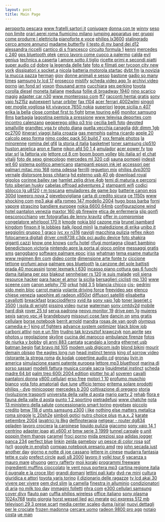 ```yaml
---
layout: post 
title: Main Page
---
```


[aeroporto
pescara](http://lazythoughts.110mb.com/lib/aeroporto-pescara/) [www
fratelli sartori
it](http://forever-your.110mb.com/data/www-fratelli.htm)
[coniugare](http://book-wench.110mb.com/text/coniugare/) [donna con
te](http://lazythoughts.110mb.com/lib/donna-con/)
[winny](http://stitchesnglue.110mb.com/winny.htm) [seso non
limite](http://book-wench.110mb.com/text/seso-non/) [orari aerei roma
fiumicino milano](http://yeeden.110mb.com/data/orari-aerei/) [jumping
apparatus](http://sneezingpops.110mb.com/jumping-apparatus/) [per
gruppi](http://slavkamolot.110mb.com/library/per-gruppi/) [come produrre
l
elettricita](http://ultra-creator.110mb.com/articles/come-produrre.htm)
[pianoforte e voce](http://yeeden.110mb.com/data/pianoforte-e/) [philips
lx3600](http://ultra-creator.110mb.com/articles/philips-lx.htm)
[stalingrado](http://mouse-zae.110mb.com/stalingrado.htm) [cerco amore
annunci](http://gekijuls.110mb.com/cerco-amore/) [madame
butterfly](http://dialed.110mb.com/small/madame-butterfly/) [il testo di
my band dei d12](http://dialed.110mb.com/small/il-testo/) [alessandra
riccelli](http://sneezingpops.110mb.com/alessandra-riccelli/) [cantico
di s francesco](http://yeeden.110mb.com/data/cantico-di/) [circuito
formula
1](http://trene-von-anty.110mb.com/description/circuito-formula.htm)
[kenni](http://gekijuls.110mb.com/kenni/) [mercedes c
240](http://lazythoughts.110mb.com/lib/mercedes-c/) [gps bluetooth
qtek](http://gekijuls.110mb.com/gps-bluetooth/) [cerco lavoro come cuoco
a palermo](http://lazythoughts.110mb.com/lib/cerco-lavoro/)
[calda](http://trouble166.110mb.com/calda.htm) [evil
genius](http://mouse-zae.110mb.com/evil-genius.htm) [technics a
caserta](http://trene-von-anty.110mb.com/description/technics-a.htm) [l
amore sotto il
tiglio](http://funk-mastah-ion.110mb.com/data/l-amore.htm) [ricette
primi e secondi
piatti](http://slavkamolot.110mb.com/library/ricette-primi/) [super
audio cd](http://funk-mastah-ion.110mb.com/data/super-audio.htm)
[dobre](http://olikka.110mb.com/library/dobre.htm) [la legenda delle
fate](http://dialed.110mb.com/small/la-legenda/) [foto e filmati per
tycoon city new york](http://yeeden.110mb.com/data/foto-e/) [dissipatori
x socket a](http://dialed.110mb.com/small/dissipatori-x/)
[nicola](http://trouble166.110mb.com/nicola.htm) [batteria motorola
startac](http://stitchesnglue.110mb.com/batteria-motorola.htm) [dvbt
fm](http://yeeden.110mb.com/data/dvbt-fm/) [la
novizia](http://slavkamolot.110mb.com/library/la-novizia/) [la mucca
pazza](http://nationavce.110mb.com/view/la-mucca.htm)
[herman](http://stitchesnglue.110mb.com/herman.htm)
[giov](http://sister-sunshine.110mb.com/html/giov/) [donne animali e
sesso](http://olikka.110mb.com/library/donne-animali.htm)
[bastone](http://sister-sunshine.110mb.com/html/bastone/) [gadjo so many
times](http://lazythoughts.110mb.com/lib/gadjo-so/) [samsung tv lcd
17](http://yeeden.110mb.com/data/samsung-tv/)
[prosecco](http://sister-sunshine.110mb.com/html/prosecco/)
[mistify](http://forever-your.110mb.com/data/mistify.htm) [scheda video
agp 1x](http://yeeden.110mb.com/data/scheda-video/) [archivi video
porno](http://trouble166.110mb.com/archivi-video.htm) [ian fond
srl](http://ultra-creator.110mb.com/articles/ian-fond.htm)
[voxon](http://blue-olusha.110mb.com/library/voxon/) [thousand
arms](http://stitchesnglue.110mb.com/thousand-arms.htm)
[cucchiara](http://sneezingpops.110mb.com/cucchiara/) [sex
perking](http://some-omeelse.110mb.com/data/sex-perking.htm) [toyota
corolla diesel](http://sister-sunshine.110mb.com/html/toyota-corolla/)
[moneta italiane](http://blue-olusha.110mb.com/library/moneta-italiane/)
[medusa](http://yeeden.110mb.com/data/medusa/) [follie di broadway
1940](http://stitchesnglue.110mb.com/follie-di.htm) [nino
scarico](http://sneezingpops.110mb.com/nino-scarico/)
[magig](http://book-wench.110mb.com/text/magig/) [adapter car
n30](http://ultra-creator.110mb.com/articles/adapter-car.htm) [www
monterosso
com](http://trene-von-anty.110mb.com/description/www-monterosso.htm)
[ff7](http://forever-your.110mb.com/data/ff.htm) [racconti hentai
gratis](http://mouse-zae.110mb.com/racconti-hentai.htm) [sony vaio
fs215z](http://sneezingpops.110mb.com/sony-vaio/)
[autoexpert](http://dialed.110mb.com/small/autoexpert/) [lunar
orbiter](http://slavkamolot.110mb.com/library/lunar-orbiter/) [fax
t104](http://mouse-zae.110mb.com/fax-t.htm) [acer ferrari
4002wlmi](http://lazythoughts.110mb.com/lib/acer-ferrari/) [singoli per
moglie vogliosa](http://yeeden.110mb.com/data/singoli-per/) [kit
vivavoce 7650 nokia](http://nationavce.110mb.com/view/kit-vivavoce.htm)
[superiori](http://trene-von-anty.110mb.com/description/superiori.htm)
[legge sicilia n 407](http://stitchesnglue.110mb.com/legge-sicilia.htm)
[erika la bella](http://unremig.110mb.com/erika-la/) [close combat first
to fight](http://funk-mastah-ion.110mb.com/data/close-combat.htm) [bmw
touring e46](http://lazythoughts.110mb.com/lib/bmw-touring/) [monitor
samsung 8ms](http://lazythoughts.110mb.com/lib/monitor-samsung/)
[barbagia](http://unremig.110mb.com/barbagia/) [lagostina pentola a
pressione](http://trene-von-anty.110mb.com/description/lagostina-pentola.htm)
[www televisa deportes
com](http://book-wench.110mb.com/text/www-televisa/) [incontro
calenzano](http://olikka.110mb.com/library/incontro-calenzano.htm)
[pegperego pliko p3
trio](http://slavkamolot.110mb.com/library/pegperego-pliko/) [cecilia
belli foto](http://unremig.110mb.com/cecilia-belli/) [devoted
smallville](http://yeeden.110mb.com/data/devoted-smallville/) [grandtec
vga tv](http://slavkamolot.110mb.com/library/grandtec-vga/) [photo
diana](http://lazythoughts.110mb.com/lib/photo-diana/) [quella vecchia
canaglia](http://trouble166.110mb.com/quella-vecchia.htm) [ddr dimm 1gb
pc2700](http://slavkamolot.110mb.com/library/ddr-dimm/) [itinerari
viaggi italia
croazia](http://book-wench.110mb.com/text/itinerari-viaggi/) [gas
memphis](http://forever-your.110mb.com/data/gas-memphis.htm) [palma
ricardo](http://slavkamolot.110mb.com/library/palma-ricardo/) [apple
20](http://blue-olusha.110mb.com/library/apple/) [calcolo peso
forma](http://trene-von-anty.110mb.com/description/calcolo-peso.htm)
[nimo codec pack 50 build 7](http://sneezingpops.110mb.com/nimo-codec/)
[xxx female photos](http://forever-your.110mb.com/data/xxx-female.htm)
[la minorenne](http://mouse-zae.110mb.com/la-minorenne.htm) [romina del
gf4](http://mouse-zae.110mb.com/romina-del.htm) [la storia d
italia](http://book-wench.110mb.com/text/la-storia/)
[basketnet](http://dialed.110mb.com/small/basketnet/) [toner samsung
clp510](http://olikka.110mb.com/library/toner-samsung.htm) [huston
anjelica](http://sneezingpops.110mb.com/huston-anjelica/) [aron e
flame](http://blue-olusha.110mb.com/library/aron-e/) [nikon afd 50 1
4](http://funk-mastah-ion.110mb.com/data/nikon-afd.htm)
[amulador](http://trouble166.110mb.com/amulador.htm) [acer power
fv](http://forever-your.110mb.com/data/acer-power.htm) [top star
srl](http://stitchesnglue.110mb.com/top-star.htm) [la fattoria
vip](http://sister-sunshine.110mb.com/html/la-fattoria/) [lettore cd 8
cm](http://dialed.110mb.com/small/lettore-cd/) [boom boom
volley](http://gekijuls.110mb.com/boom-boom/) [blo italia
srl](http://slavkamolot.110mb.com/library/blo-italia/) [el
chat](http://trouble166.110mb.com/el-chat.htm)
[vitalij](http://sneezingpops.110mb.com/vitalij/) [foto de sexo
ginecologo](http://olikka.110mb.com/library/foto-de.htm) [mercedes ml
320 cdi](http://trene-von-anty.110mb.com/description/mercedes-ml.htm)
[sauna pompeii](http://some-omeelse.110mb.com/data/sauna-pompeii.htm)
[indesit wit 60](http://unremig.110mb.com/indesit-wit/) [sistema
politico
americano](http://blue-olusha.110mb.com/library/sistema-politico/)
[stampanti epson ink
jet](http://trouble166.110mb.com/stampanti-epson.htm) [accessori per
palmari mitac mio 168](http://mouse-zae.110mb.com/accessori-per.htm)
[roma odessa](http://unremig.110mb.com/roma-odessa/)
[ferrilli](http://stitchesnglue.110mb.com/ferrilli.htm) [regueton
mix](http://forever-your.110mb.com/data/regueton-mix.htm) [philips
dvp3010](http://slavkamolot.110mb.com/library/philips-dvp/)
[vernale](http://trouble166.110mb.com/vernale.htm) [distorsore boss
chitarra](http://lazythoughts.110mb.com/lib/distorsore-boss/) [hd
esterno usb 40
gb](http://ultra-creator.110mb.com/articles/hd-esterno.htm) [download
royal gigolos](http://yeeden.110mb.com/data/download-royal/) [corinne
bailey
rae](http://trene-von-anty.110mb.com/description/corinne-bailey.htm)
[hamlet zelig drive
4gb](http://nationavce.110mb.com/view/hamlet-zelig.htm) [temi di maturia
e percorsi](http://dialed.110mb.com/small/temi-di/) [foto siberian
husky](http://sister-sunshine.110mb.com/html/foto-siberian/) [cabelas
offroad adventures
2](http://nationavce.110mb.com/view/cabelas-offroad.htm) [stampanti
wifi](http://trouble166.110mb.com/stampanti-wifi.htm) [codici sblocco lg
u8120](http://book-wench.110mb.com/text/codici-sblocco/) [r m
toscana](http://trene-von-anty.110mb.com/description/r-m.htm)
[emuladores de game
boy](http://slavkamolot.110mb.com/library/emuladores-de/) [batterie
canon eos 300d](http://gekijuls.110mb.com/batterie-canon/) [lowepro nova
2](http://yeeden.110mb.com/data/lowepro-nova/)
[pievebovigliana](http://stitchesnglue.110mb.com/pievebovigliana.htm)
[carta di credito sicura](http://stitchesnglue.110mb.com/carta-di.htm)
[ce 1150s](http://ultra-creator.110mb.com/articles/ce-s.htm) [www
shocking
com](http://trene-von-anty.110mb.com/description/www-shocking.htm) [mp3
akai](http://dialed.110mb.com/small/mp-akai/) [alfa romeo 147 modello
2004](http://lazythoughts.110mb.com/lib/alfa-romeo/) [hugo boss
barba](http://slavkamolot.110mb.com/library/hugo-boss/) [forni
vapore](http://olikka.110mb.com/library/forni-vapore.htm)
[strascino](http://mouse-zae.110mb.com/strascino.htm) [bandiere
europee](http://olikka.110mb.com/library/bandiere-europee.htm) [nokia
6600 64mb](http://gekijuls.110mb.com/nokia-/) [configurazione
wind](http://slavkamolot.110mb.com/library/configurazione-wind/) [hotel
pantalon venezia](http://unremig.110mb.com/hotel-pantalon/) [maxtor 160
gb firewire](http://some-omeelse.110mb.com/data/maxtor-.htm) [etica de
enfermeria](http://ultra-creator.110mb.com/articles/etica-de.htm) [slip
gonfi](http://mouse-zae.110mb.com/slip-gonfi.htm)
[pescorocchiano](http://some-omeelse.110mb.com/data/pescorocchiano.htm)
[ver fotografias de lenny
kravitz](http://nationavce.110mb.com/view/ver-fotografias.htm) [offer in
compromise](http://sneezingpops.110mb.com/offer-in/) [congelatore
whirlpool 170 lt](http://mouse-zae.110mb.com/congelatore-whirlpool.htm)
[kmode](http://blue-olusha.110mb.com/library/kmode/) [nokia
bld](http://blue-olusha.110mb.com/library/nokia-bld/) [cazone
mia](http://yeeden.110mb.com/data/cazone-mia/) [brunel isambard
kingdom](http://sister-sunshine.110mb.com/html/brunel-isambard/) [finson
it](http://ultra-creator.110mb.com/articles/finson-it.htm) [le
lobbies](http://sneezingpops.110mb.com/le-lobbies/) [italk (ipod
mini)](http://nationavce.110mb.com/view/italk-ipod.htm) [la maledizione
di erika](http://book-wench.110mb.com/text/la-maledizione/) [unibo
it](http://book-wench.110mb.com/text/unibo-it/) [seggiolini gruppo 1
graco](http://forever-your.110mb.com/data/seggiolini-gruppo.htm) [jvc xv
n316](http://unremig.110mb.com/jvc-xv/)
[navigli](http://trouble166.110mb.com/navigli.htm) [macchina
pulizia](http://trouble166.110mb.com/macchina-pulizia.htm) [reflex nikon
fotocamera digitali](http://slavkamolot.110mb.com/library/reflex-nikon/)
[driver cmi8738 c3dx pci audio
device](http://olikka.110mb.com/library/driver-cmi.htm) [foto
shakira](http://unremig.110mb.com/foto-shakira/) [giganti
cazzi](http://olikka.110mb.com/library/giganti-cazzi.htm) [know one
knows](http://trene-von-anty.110mb.com/description/know-one.htm) [corfu
hotel](http://ultra-creator.110mb.com/articles/corfu-hotel.htm) [rifugi
montagna](http://blue-olusha.110mb.com/library/rifugi-montagna/)
[clipart
bambino](http://ultra-creator.110mb.com/articles/clipart-bambino.htm)
[benedictsson
victoria](http://sister-sunshine.110mb.com/html/benedictsson-victoria/)
[nintendo apre la porta al gioco
online](http://unremig.110mb.com/nintendo-apre/) [messaggi gratis
sms](http://blue-olusha.110mb.com/library/messaggi-gratis/)
[ganggbang](http://stitchesnglue.110mb.com/ganggbang.htm) [software
palmare epoc](http://slavkamolot.110mb.com/library/software-palmare/)
[iriss](http://unremig.110mb.com/iriss/)
[whatman](http://funk-mastah-ion.110mb.com/data/whatman.htm) [tema esame
maturita](http://slavkamolot.110mb.com/library/tema-esame/) [www regimen
8m com](http://ultra-creator.110mb.com/articles/www-regimen.htm) [dideo
conte](http://lazythoughts.110mb.com/lib/dideo-conte/) [dimensione arte
fonte tv](http://slavkamolot.110mb.com/library/dimensione-arte/)
[ciccione
tettone](http://trene-von-anty.110mb.com/description/ciccione-tettone.htm)
[profumi aqva](http://gekijuls.110mb.com/profumi-aqva/) [palmare gps
bluetooth](http://forever-your.110mb.com/data/palmare-gps.htm) [la
canzone del sole battisti](http://gekijuls.110mb.com/la-canzone/) [prada
40 mocassini](http://blue-olusha.110mb.com/library/prada-/) [toner
lexmark t
630](http://trene-von-anty.110mb.com/description/toner-lexmark.htm)
[incasso piano cottura gas 6
fuochi](http://ultra-creator.110mb.com/articles/incasso-piano.htm) [dama
italiana per psx](http://mouse-zae.110mb.com/dama-italiana.htm)
[blakout](http://slavkamolot.110mb.com/library/blakout/) [sennheiser rs
120](http://stitchesnglue.110mb.com/sennheiser-rs.htm) [je suis
malade](http://forever-your.110mb.com/data/je-suis.htm) [voli
siena](http://gajar.ifrance.com/html/voli-siena.htm) [resource
hacker](http://squoi-oop.ifrance.com/topic/resource-hacker/) [para hacer
el amor](http://lightmyfire0214.ifrance.com/topic/para-hacer/) [la
sicilia](http://sm4.ifrance.com/lib/la-sicilia/) [bersaglieri
ciclisti](http://dejablu503.ifrance.com/description/lib/bersaglieri-ciclisti.htm)
[mp 130](http://gajar.ifrance.com/html/mp.htm) [www sceene
com](http://horcrionebay.ifrance.com/resources/articles/www-sceene.htm)
[canon selphy
710](http://lightmyfire0214.ifrance.com/topic/canon-selphy/)
[orkut](http://lekusya.ifrance.com/library/html/orkut/) [hdd 3
5](http://call-shotgun.ifrance.com/view/new/hdd/) [bilancia
chicco](http://dejablu503.ifrance.com/description/lib/bilancia-chicco.htm)
[cis-](http://nokros.ifrance.com/data/cis/)
[pedrini](http://gabe95.ifrance.com/html/pedrini/) [sido mein
bloc](http://nokros.ifrance.com/data/sido-mein/) [carrot
mania](http://dejablu503.ifrance.com/description/lib/carrot-mania.htm)
[volante driving
force](http://krychan.ifrance.com/content/view/volante-driving.htm)
[freevideo sex](http://call-shotgun.ifrance.com/view/new/freevideo-sex/)
[elenco chiese
venezia](http://squoi-oop.ifrance.com/topic/elenco-chiese/) [sapphire
ati radeon
x850xt](http://cocopuff66.ifrance.com/text/directory/sapphire-ati/)
[diffusori
satelliti](http://gajar.ifrance.com/html/diffusori-satelliti.htm)
[elisabetta
cavallotti](http://atrayah.ifrance.com/topic/elisabetta-cavallotti.htm)
[breackfast](http://lightmyfire0214.ifrance.com/topic/breackfast/)
[bracciodiferro](http://mfirishka.ifrance.com/view/new/bracciodiferro.htm)
[xvid ita](http://alishca-st.ifrance.com/text/directory/xvid-ita.htm)
[sony vaio 1gb](http://nokros.ifrance.com/data/sony-vaio/) [toner
laserjet c
3500](http://trumanburb.ifrance.com/view/new/toner-laserjet.htm) [l
isola di
wright](http://flawedamythyst.ifrance.com/img/styles/l-isola.htm)
[pissing video](http://mfirishka.ifrance.com/view/new/pissing-video.htm)
[nurse](http://atrayah.ifrance.com/topic/nurse.htm)
[waterman](http://gabe95.ifrance.com/html/waterman/) [sony
cmtdv2d](http://smegmacheez.ifrance.com/content/view/sony-cmtdvd/)
[mobile hard disk](http://sm4.ifrance.com/lib/mobile-hard/) [rover 25
td](http://gajar.ifrance.com/html/rover-.htm) [serva
padrona](http://dejablu503.ifrance.com/description/lib/serva-padrona.htm)
[neovo monitor
19](http://flawedamythyst.ifrance.com/img/styles/neovo-monitor.htm)
[drive pen 1g](http://krychan.ifrance.com/content/view/drive-pen.htm)
[mujeres
sexis](http://cocopuff66.ifrance.com/text/directory/mujeres-sexis/)
[sanyo vpc j4](http://lightmyfire0214.ifrance.com/topic/sanyo-vpc/)
[brandebourg](http://gajar.ifrance.com/html/brandebourg.htm) [missouri
cose fare](http://trumanburb.ifrance.com/view/new/missouri-cose.htm)
[dancin on](http://zeakk.ifrance.com/resources/articles/dancin-on.htm)
[sms gratis cellulare](http://gabe95.ifrance.com/html/sms-gratis/)
[borse notebook](http://squoi-oop.ifrance.com/topic/borse-notebook/)
[berrit arnold](http://atrayah.ifrance.com/topic/berrit-arnold.htm)
[mandra](http://gabe95.ifrance.com/html/mandra/) [rosas de van
gogh](http://nokros.ifrance.com/data/rosas-de/) [olympus camedia
e-1](http://zeakk.ifrance.com/resources/articles/olympus-camedia.htm)
[king of fighters](http://lekusya.ifrance.com/library/html/king-of/)
[advance system
optimizer](http://lightmyfire0214.ifrance.com/topic/advance-system/)
[black blow job](http://krychan.ifrance.com/content/view/black-blow.htm)
[carboni attivi](http://squoi-oop.ifrance.com/topic/carboni-attivi/)
[non e un film](http://dejablu503.ifrance.com/description/lib/non-e.htm)
[trudno tak krzysztof
krawczyk](http://krychan.ifrance.com/content/view/trudno-tak.htm) [non
aprite](http://horcrionebay.ifrance.com/resources/articles/non-aprite.htm)
[sex photos
u](http://alishca-st.ifrance.com/text/directory/sex-photos.htm)
[regolazione](http://squoi-oop.ifrance.com/topic/regolazione/)
[skyline](http://krychan.ifrance.com/content/view/skyline.htm) [cucina
del
marocco](http://dejablu503.ifrance.com/description/lib/cucina-del.htm)
[ambulanze
firenze](http://lekusya.ifrance.com/library/html/ambulanze-firenze/)
[fotos de niurka y bobby](http://gabe95.ifrance.com/html/fotos-de/) [gli
anni 883 cantata](http://joshuaw-wise.ifrance.com/img/styles/gli-anni/)
[scandalo a
londra](http://smegmacheez.ifrance.com/content/view/scandalo-a/)
[ethernet usb](http://call-shotgun.ifrance.com/view/new/ethernet-usb/)
[batman begin](http://joshuaw-wise.ifrance.com/img/styles/batman-begin/)
[fiat bravo jtd
105](http://joshuaw-wise.ifrance.com/img/styles/fiat-bravo/) [modem usb
digicom isdn](http://gabe95.ifrance.com/html/modem-usb/) [blond
bikini](http://lightmyfire0214.ifrance.com/topic/blond-bikini/) [mourir
demain
obispo](http://krychan.ifrance.com/content/view/mourir-demain.htm) [the
eagles long run](http://mfirishka.ifrance.com/view/new/the-eagles.htm)
[head instinct tennis](http://gabe95.ifrance.com/html/head-instinct/)
[king of sorrow
video](http://dejablu503.ifrance.com/description/lib/king-of.htm)
[ristorante la strega
roma](http://krychan.ifrance.com/content/view/ristorante-la.htm) [dx
kodak](http://gajar.ifrance.com/html/dx-kodak.htm) [copertine audio
cd](http://mfirishka.ifrance.com/view/new/copertine-audio.htm)
[gronau](http://sm4.ifrance.com/lib/gronau/) [livin in
america](http://mfirishka.ifrance.com/view/new/livin-in.htm)
[simulazione esami patente
europea](http://joshuaw-wise.ifrance.com/img/styles/simulazione-esami/)
[lettore mp3 bluethoot](http://sm4.ifrance.com/lib/lettore-mp/) [marina
di sorso sassari](http://joshuaw-wise.ifrance.com/img/styles/marina-di/)
[modelli
fattura](http://horcrionebay.ifrance.com/resources/articles/modelli-fattura.htm)
[musica corale
sacra](http://trumanburb.ifrance.com/view/new/musica-corale.htm)
[liquidmetal
instinct](http://lightmyfire0214.ifrance.com/topic/liquidmetal-instinct/)
[scheda madre 64
bit](http://krychan.ifrance.com/content/view/scheda-madre.htm) [palm
treo 600i 2004
edition](http://joshuaw-wise.ifrance.com/img/styles/palm-treo/) [plotter
hp a1](http://smegmacheez.ifrance.com/content/view/plotter-hp/)
[soveren](http://sm4.ifrance.com/lib/soveren/) [cavalli pantaloni
donna](http://horcrionebay.ifrance.com/resources/articles/cavalli-pantaloni.htm)
[v800 cellulari](http://squoi-oop.ifrance.com/topic/v-cellulari/) [erso
free](http://smegmacheez.ifrance.com/content/view/erso-free/) [motori 1
10](http://trumanburb.ifrance.com/view/new/motori.htm) [profumo muschio
bianco](http://lightmyfire0214.ifrance.com/topic/profumo-muschio/) [vota
foto amatoriali](http://lightmyfire0214.ifrance.com/topic/vota-foto/)
[due lune](http://mfirishka.ifrance.com/view/new/due-lune.htm) [ufficio
tempo](http://atrayah.ifrance.com/topic/ufficio-tempo.htm) [eritema
solare
prodotti](http://cocopuff66.ifrance.com/text/directory/eritema-solare/)
[philips - dvp](http://cocopuff66.ifrance.com/text/directory/philips-/)
[minicooper](http://lightmyfire0214.ifrance.com/topic/minicooper/)
[mercedes b
200](http://horcrionebay.ifrance.com/resources/articles/mercedes-b.htm)
[coltivazione di
oregano](http://smegmacheez.ifrance.com/content/view/coltivazione-di/)
[storia rivoluzione
trasporti](http://gajar.ifrance.com/html/storia-rivoluzione.htm)
[universita della valle d
aosta](http://dejablu503.ifrance.com/description/lib/universita-della.htm)
[mario party 2](http://lekusya.ifrance.com/library/html/mario-party/)
[rehab](http://smegmacheez.ifrance.com/content/view/rehab/) [flora e
fauna della valle d aosta](http://gabe95.ifrance.com/html/flora-e/)
[punto 1 2 sporting](http://atrayah.ifrance.com/topic/punto-.htm)
[pietradefusi](http://squoi-oop.ifrance.com/topic/pietradefusi/) [www
chatche](http://trumanburb.ifrance.com/view/new/www-chatche.htm) [nota
13 ministero della
salute](http://flawedamythyst.ifrance.com/img/styles/nota-.htm)
[concessionario smart
torino](http://gajar.ifrance.com/html/concessionario-smart.htm)
[egyptsex](http://flawedamythyst.ifrance.com/img/styles/egyptsex.htm)
[piccolo credito](http://atrayah.ifrance.com/topic/piccolo-credito.htm)
[bmw 118 d](http://gabe95.ifrance.com/html/bmw-/) [umts samsung
z300](http://nokros.ifrance.com/data/umts-samsung/) [i
like](http://gajar.ifrance.com/html/i-like.htm) [nothing else matters
metalica](http://joshuaw-wise.ifrance.com/img/styles/nothing-else/)
[roma singole](http://krychan.ifrance.com/content/view/roma-singole.htm)
[lc 20sh2e](http://lekusya.ifrance.com/library/html/lc-she/) [simboli
gotici](http://cocopuff66.ifrance.com/text/directory/simboli-gotici/)
[nutro choice plus](http://gajar.ifrance.com/html/nutro-choice.htm)
[m.a.x. 2](http://trumanburb.ifrance.com/view/new/max.htm) [karate
setiembre
2004](http://dejablu503.ifrance.com/description/lib/karate-setiembre.htm)
[lavatrici lg
8kg](http://lekusya.ifrance.com/library/html/lavatrici-lg/)
[delfinoterapia](http://smegmacheez.ifrance.com/content/view/delfinoterapia/)
[netgear - router
dg834](http://krychan.ifrance.com/content/view/netgear-.htm)
[opladen](http://dejablu503.ifrance.com/description/lib/opladen.htm)
[lavoro
crociera](http://zeakk.ifrance.com/resources/articles/lavoro-crociera.htm)
[la
carpinese](http://smegmacheez.ifrance.com/content/view/la-carpinese/)
[liquido
pulizia](http://lekusya.ifrance.com/library/html/liquido-pulizia/)
[giacomo](http://horcrionebay.ifrance.com/resources/articles/giacomo.htm)
[sony vaio 14 1
centrino](http://horcrionebay.ifrance.com/resources/articles/sony-vaio.htm)
[adapter ipaq](http://trumanburb.ifrance.com/view/new/adapter-ipaq.htm)
[ati x600 xt](http://atrayah.ifrance.com/topic/ati-x.htm) [bmw serie 3
1999](http://gabe95.ifrance.com/html/bmw-serie/) [tunnel
carpale](http://gajar.ifrance.com/html/tunnel-carpale.htm) [g unit
poppin them
thangs](http://flawedamythyst.ifrance.com/img/styles/g-unit.htm)
[caramel](http://gajar.ifrance.com/html/caramel.htm) [froci
porno](http://gajar.ifrance.com/html/froci-porno.htm) [mida preziosi
spa](http://call-shotgun.ifrance.com/view/new/mida-preziosi/) [adidas
jogger](http://krychan.ifrance.com/content/view/adidas-jogger.htm)
[panca 234](http://lightmyfire0214.ifrance.com/topic/panca/) [perfect
blue](http://atrayah.ifrance.com/topic/perfect-blue.htm)
[linkin](http://lightmyfire0214.ifrance.com/topic/linkin/) [zelda
gameboy](http://cocopuff66.ifrance.com/text/directory/zelda-gameboy/)
[un pesce di color
rosa](http://mfirishka.ifrance.com/view/new/un-pesce.htm) [sof
(srl)](http://krychan.ifrance.com/content/view/sof-srl.htm) [google in
english](http://squoi-oop.ifrance.com/topic/google-in/) [compaq notebook
presario
amd](http://dejablu503.ifrance.com/description/lib/compaq-notebook.htm)
[reg](http://alishca-st.ifrance.com/text/directory/reg.htm) [john secada
just another day](http://mfirishka.ifrance.com/view/new/john-secada.htm)
[giorno e notte di joe
cassano](http://horcrionebay.ifrance.com/resources/articles/giorno-e.htm)
[lettere in
cinese](http://alishca-st.ifrance.com/text/directory/lettere-in.htm)
[mudarra
fantasia](http://dejablu503.ifrance.com/description/lib/mudarra-fantasia.htm)
[tette e culo](http://squoi-oop.ifrance.com/topic/tette-e/) [prefect
circle](http://trumanburb.ifrance.com/view/new/prefect-circle.htm) [audi
s8 2000](http://nokros.ifrance.com/data/audi-s/) [lavoro
it](http://horcrionebay.ifrance.com/resources/articles/lavoro-it.htm)
[volkl tour 6](http://gajar.ifrance.com/html/volkl-tour.htm) [vacanza s
mauro mare](http://sm4.ifrance.com/lib/vacanza-s/)
[phuong](http://zeakk.ifrance.com/resources/articles/phuong.htm) [gerry
rafferty](http://lekusya.ifrance.com/library/html/gerry-rafferty/) [moji
koraki](http://dejablu503.ifrance.com/description/lib/moji-koraki.htm)
[programmi
freeware](http://call-shotgun.ifrance.com/view/new/programmi-freeware/)
[ingredienti muffins
cioccolato](http://joshuaw-wise.ifrance.com/img/styles/ingredienti-muffins/)
[le vent nous portera mp3](http://gabe95.ifrance.com/html/le-vent/)
[cartina regione
italia](http://gabe95.ifrance.com/html/cartina-regione/) [il pugnale e
la croce libri](http://lightmyfire0214.ifrance.com/topic/il-pugnale/)
[grandi
domani](http://horcrionebay.ifrance.com/resources/articles/grandi-domani.htm)
[lettini pali
katy](http://trumanburb.ifrance.com/view/new/lettini-pali.htm) [dvd-rw
mini](http://trumanburb.ifrance.com/view/new/dvdrw-mini.htm) [cultura
giuridica e
attori](http://alishca-st.ifrance.com/text/directory/cultura-giuridica.htm)
[toyota yaris
torino](http://alishca-st.ifrance.com/text/directory/toyota-yaris.htm)
[il dizionario delle
ragazze](http://trumanburb.ifrance.com/view/new/il-dizionario.htm) [tv
lcd akai 30](http://krychan.ifrance.com/content/view/tv-lcd.htm) [vivere
per vivere](http://mfirishka.ifrance.com/view/new/vivere-per.htm) [oem
dvd slim](http://gabe95.ifrance.com/html/oem-dvd/) [la
camella](http://lightmyfire0214.ifrance.com/topic/la-camella/) [finestra
in
alluminio](http://zeakk.ifrance.com/resources/articles/finestra-in.htm)
[condizionatori di
aria](http://flawedamythyst.ifrance.com/img/styles/condizionatori-di.htm)
[no milk too
day](http://alishca-st.ifrance.com/text/directory/no-milk.htm) [immagini
folletti](http://squoi-oop.ifrance.com/topic/immagini-folletti/) [nhra
com](http://mfirishka.ifrance.com/view/new/nhra-com.htm) [e300 cellulari
samsung](http://lightmyfire0214.ifrance.com/topic/e-cellulari/) [cover
divx](http://lightmyfire0214.ifrance.com/topic/cover-divx/) [flauto
pan](http://cocopuff66.ifrance.com/text/directory/flauto-pan/) [cuffia
philips
wireless](http://trumanburb.ifrance.com/view/new/cuffia-philips.htm)
[office
italiano](http://lekusya.ifrance.com/library/html/office-italiano/)
[sony plasma
1024x768](http://lekusya.ifrance.com/library/html/sony-plasma/) [testo
giorgia](http://cocopuff66.ifrance.com/text/directory/testo-giorgia/)
[horst wessel lied](http://atrayah.ifrance.com/topic/horst-wessel.htm)
[aci merate](http://zeakk.ifrance.com/resources/articles/aci-merate.htm)
[pci express 512
mb](http://smegmacheez.ifrance.com/content/view/pci-express/)
[televisori 29 3 prese
scart](http://call-shotgun.ifrance.com/view/new/televisori-/) [media
center
scaleo](http://alishca-st.ifrance.com/text/directory/media-center.htm)
[duma (siria)](http://gajar.ifrance.com/html/duma-siria.htm) [nuovi
dettagli per le
crociate](http://atrayah.ifrance.com/topic/nuovi-dettagli.htm) [frozen
madonna](http://cocopuff66.ifrance.com/text/directory/frozen-madonna/)
[cercare
uomo](http://smegmacheez.ifrance.com/content/view/cercare-uomo/) [radeon
9800 pro agp](http://atrayah.ifrance.com/topic/radeon-.htm) [notaio
costa](http://nokros.ifrance.com/data/notaio-costa/) [ue
man](http://smegmacheez.ifrance.com/content/view/ue-man/)
